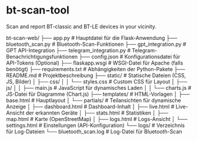 # bt-scan-tool
Scan and report BT-classic and BT-LE devices in your vicinity.

bt-scan-web/
├── app.py                      # Hauptdatei für die Flask-Anwendung
├── bluetooth_scan.py           # Bluetooth-Scan-Funktionen
├── gpt_integration.py          # GPT API-Integration
├── telegram_integration.py     # Telegram-Benachrichtigungsfunktionen
├── config.json                 # Konfigurationsdatei für API-Tokens (Optional)
├── flaskapp.wsgi               # WSGI-Datei für Apache (falls benötigt)
├── requirements.txt            # Abhängigkeiten der Python-Pakete
├── README.md                   # Projektbeschreibung
├── static/                     # Statische Dateien (CSS, JS, Bilder)
│   ├── css/
│   │   └── styles.css          # Custom CSS für Layout
│   ├── js/
│   │   ├── main.js             # JavaScript für dynamisches Laden
│   │   └── charts.js           # JS-Datei für Diagramme (Chart.js)
├── templates/                  # HTML-Vorlagen
│   ├── base.html               # Hauptlayout
│   └── partials/               # Teilansichten für dynamische Anzeige
│       ├── dashboard.html      # Dashboard-Inhalt
│       ├── live.html           # Live-Ansicht der erkannten Geräte
│       ├── stats.html          # Statistiken
│       ├── map.html            # Karte (OpenStreetMap)
│       ├── logs.html           # Logs-Ansicht
│       └── settings.html       # Einstellungen (API-Konfiguration)
└── logs/                       # Verzeichnis für Log-Dateien
    └── bluetooth_scan.log      # Log-Datei für Bluetooth-Scan
